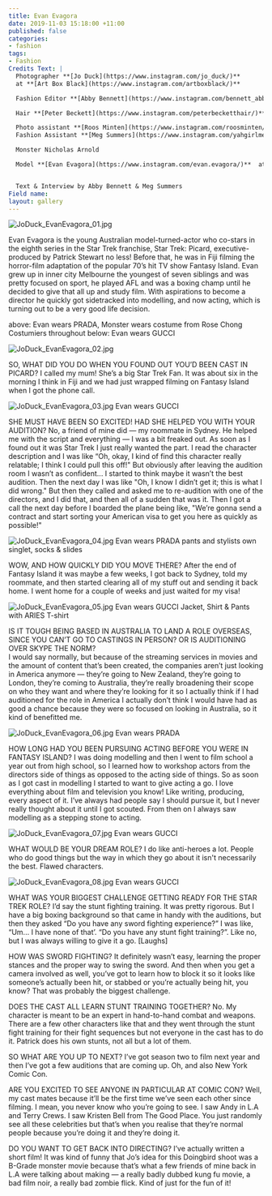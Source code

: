 ```yaml
---
title: Evan Evagora
date: 2019-11-03 15:18:00 +11:00
published: false
categories:
- fashion
tags:
- Fashion
Credits Text: |
  Photographer **[Jo Duck](https://www.instagram.com/jo_duck/)**
  at **[Art Box Black](https://www.instagram.com/artboxblack/)**

  Fashion Editor **[Abby Bennett](https://www.instagram.com/bennett_abby/)**

  Hair **[Peter Beckett](https://www.instagram.com/peterbecketthair/)** at **[Vivien’s Creative](https://www.instagram.com/vivienscreative/)**

  Photo assistant **[Roos Minten](https://www.instagram.com/roosminten/)**
  Fashion Assistant **[Meg Summers](https://www.instagram.com/yahgirlmeggy/)**

  Monster Nicholas Arnold

  Model **[Evan Evagora](https://www.instagram.com/evan.evagora/)**  at **[Five Twenty Management](https://www.instagram.com/fivetwentymgt/)**


  Text & Interview by Abby Bennett & Meg Summers
Field name: 
layout: gallery
---
```


![JoDuck_EvanEvagora_01.jpg](/uploads/JoDuck_EvanEvagora_01.jpg)

Evan Evagora is the young Australian model-turned-actor who co-stars in the eighth series in the Star Trek franchise, Star Trek: Picard, executive-produced by Patrick Stewart no less! Before that, he was in Fiji filming the horror-film adaptation of the popular 70’s hit TV show Fantasy Island. Evan grew up in inner city Melbourne the youngest of seven siblings and was pretty focused on sport, he played AFL and was a boxing champ until he decided to give that all up and study film. With aspirations to become a director he quickly got sidetracked into modelling, and now acting, which is turning out to be a very good life decision.

above: Evan wears PRADA, Monster wears costume from Rose Chong Costumiers throughout 
below: Evan wears GUCCI
 
![JoDuck_EvanEvagora_02.jpg](/uploads/JoDuck_EvanEvagora_02.jpg)

SO, WHAT DID YOU DO WHEN YOU FOUND OUT YOU’D BEEN CAST IN PICARD? 
I called my mum! She’s a big Star Trek Fan. It was about six in the morning I think in Fiji and we had just wrapped filming on Fantasy Island when I got the phone call. 

![JoDuck_EvanEvagora_03.jpg](/uploads/JoDuck_EvanEvagora_03.jpg)
Evan wears GUCCI

SHE MUST HAVE BEEN SO EXCITED! HAD SHE HELPED YOU WITH YOUR AUDITION?
No, a friend of mine did — my roommate in Sydney. He helped me with the script and everything — I was a bit freaked out. As soon as I found out it was Star Trek I just really wanted the part. I read the character description and I was like “Oh, okay, I kind of find this character really relatable; I think I could pull this off!" But obviously after leaving the audition room I wasn’t as confident... I started to think maybe it wasn’t the best audition. Then the next day I was like "Oh, I know I didn’t get it; this is what I did wrong." But then they called and asked me to re-audition with one of the directors, and I did that, and then all of a sudden that was it. Then I got a call the next day before I boarded the plane being like, "We’re gonna send a contract and start sorting your American visa to get you here as quickly as possible!"

![JoDuck_EvanEvagora_04.jpg](/uploads/JoDuck_EvanEvagora_04.jpg)
Evan wears PRADA pants and stylists own singlet, socks & slides

WOW, AND HOW QUICKLY DID YOU MOVE THERE?
After the end of Fantasy Island it was maybe a few weeks, I got back to Sydney, told my roommate, and then started clearing all of my stuff out and sending it back home. I went home for a couple of weeks and just waited for my visa!

![JoDuck_EvanEvagora_05.jpg](/uploads/JoDuck_EvanEvagora_05.jpg)
Evan wears GUCCI Jacket, Shirt & Pants with ARIES T-shirt 

IS IT TOUGH BEING BASED IN AUSTRALIA TO LAND A ROLE OVERSEAS, SINCE YOU CAN’T GO TO CASTINGS IN PERSON? OR IS AUDITIONING OVER SKYPE THE NORM?  
I would say normally, but because of the streaming services in movies and the amount of content that’s been created, the companies aren’t just looking in America anymore — they’re going to New Zealand, they’re going to London, they’re coming to Australia, they’re really broadening their scope on who they want and where they’re looking for it so I actually think if I had auditioned for the role in America I actually don’t think I would have had as good a chance because they were so focused on looking in Australia, so it kind of benefitted me. 

![JoDuck_EvanEvagora_06.jpg](/uploads/JoDuck_EvanEvagora_06.jpg)
Evan wears PRADA

HOW LONG HAD YOU BEEN PURSUING ACTING BEFORE YOU WERE IN FANTASY ISLAND?
I was doing modelling and then I went to film school a year out from high school, so I learned how to workshop actors from the directors side of things as opposed to the acting side of things. So as soon as I got cast in modelling I started to want to give acting a go. I love everything about film and television you know! Like writing, producing, every aspect of it. I’ve always had people say I should pursue it, but I never really thought about it until I got scouted. From then on I always saw modelling as a stepping stone to acting. 

![JoDuck_EvanEvagora_07.jpg](/uploads/JoDuck_EvanEvagora_07.jpg)
Evan wears GUCCI

WHAT WOULD BE YOUR DREAM ROLE? 
I do like anti-heroes a lot. People who do good things but the way in which they go about it isn't necessarily the best. Flawed characters. 

![JoDuck_EvanEvagora_08.jpg](/uploads/JoDuck_EvanEvagora_08.jpg)
Evan wears GUCCI

WHAT WAS YOUR BIGGEST CHALLENGE GETTING READY FOR THE STAR TREK ROLE? 
I’d say the stunt fighting training. It was pretty rigorous. But I have a big boxing background so that came in handy with the auditions, but then they asked “Do you have any sword fighting experience?” I was like, “Um... I have none of that’. “Do you have any stunt fight training?”. Like no, but I was always willing to give it a go. [Laughs]

HOW WAS SWORD FIGHTING?
It definitely wasn’t easy, learning the proper stances and the proper way to swing the sword. And then when you get a camera involved as well, you’ve got to learn how to block it so it looks like someone’s actually been hit, or stabbed or you’re actually being hit, you know? That was probably the biggest challenge. 

DOES THE CAST ALL LEARN STUNT TRAINING TOGETHER?
No. My character is meant to be an expert in hand-to-hand combat and weapons. There are a few other characters like that and they went through the stunt fight training for their fight sequences but not everyone in the cast has to do it. Patrick does his own stunts, not all but a lot of them. 

SO WHAT ARE YOU UP TO NEXT?
I’ve got season two to film next year and then I’ve got a few auditions that are coming up. Oh, and also New York Comic Con. 

ARE YOU EXCITED TO SEE ANYONE IN PARTICULAR AT COMIC CON?
Well, my cast mates because it’ll be the first time we’ve seen each other since filming. I mean, you never know who you’re going to see. I saw Andy in L.A and Terry Crews. I saw Kristen Bell from The Good Place. You just randomly see all these celebrities but that’s when you realise that they’re normal people because you’re doing it and they’re doing it. 

DO YOU WANT TO GET BACK INTO DIRECTING?
I’ve actually written a short film! It was kind of funny that Jo’s idea for this Doingbird shoot was a B-Grade monster movie because that’s what a few friends of mine back in L.A were talking about making — a really badly dubbed kung fu movie, a bad film noir, a really bad zombie flick. Kind of just for the fun of it! 